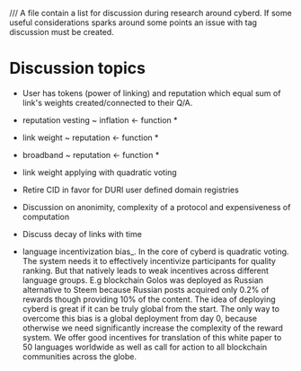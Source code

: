 /// A file contain a list for discussion during research around cyberd. If some useful considerations sparks around some points an issue with tag discussion must be created.

# Discussion topics

- User has tokens (power of linking) and reputation which equal sum of link's weights created/connected to their Q/A.

- reputation vesting ~ inflation <- function *

- link weight ~ reputation <- function *

- broadband ~ reputation <- function *

- link weight applying with quadratic voting

- Retire CID in favor for DURI user defined domain registries

- Discussion on anonimity, complexity of a protocol and expensiveness of computation

- Discuss decay of links with time

- language incentivization bias_. In the core of cyberd is quadratic voting. The system needs it to effectively incentivize participants for quality ranking. But that natively leads to weak incentives across different language groups. E.g blockchain Golos was deployed as Russian alternative to Steem because Russian posts acquired only 0.2% of rewards though providing 10% of the content. The idea of deploying cyberd is great if it can be truly global from the start. The only way to overcome this bias is a global deployment from day 0, because otherwise we need significantly increase the complexity of the reward system. We offer good incentives for translation of this white paper to 50 languages worldwide as well as call for action to all blockchain communities across the globe.
